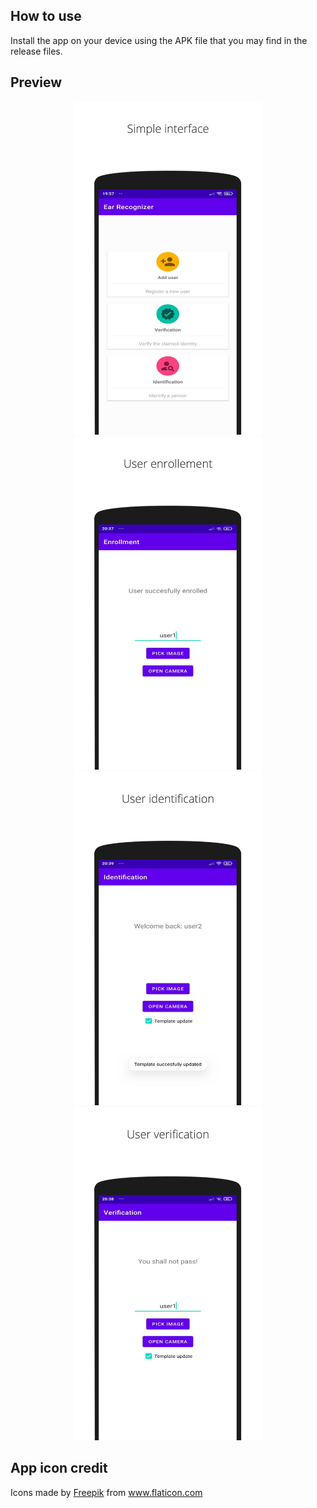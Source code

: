 ## How to use
Install the app on your device using the APK file that you may find in the release files.

## Preview
<p align="center" width="100%">
<img src="preview_images/screenshot_1.png" width="300px">
<img src="preview_images/screenshot_2.png" width="300px">
<img src="preview_images/screenshot_3.png" width="300px">
<img src="preview_images/screenshot_4.png" width="300px">
</p>

## App icon credit
Icons made by <a href="https://www.freepik.com" title="Freepik">Freepik</a> from <a href="https://www.flaticon.com/" title="Flaticon">www.flaticon.com</a>
